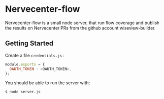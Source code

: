 # Nervecenter-flow

Nervecenter-flow is a small node server, that run flow coverage and publish the results on Nervecenter PRs from the github account wiseview-builder.

## Getting Started

Create a file `credentials.js` :

```js
module.exports = {
  OAUTH_TOKEN : <OAUTH_TOKEN>,
};
```

You should be able to run the server with:
```bash
$ node server.js
```
